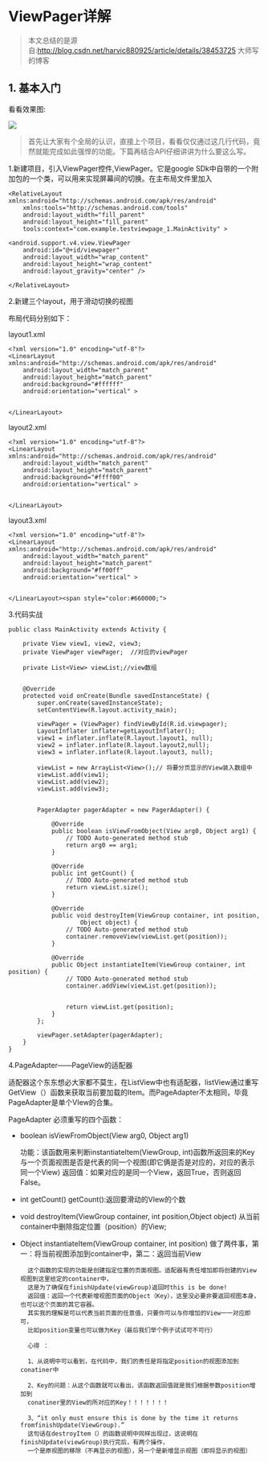 # ViewPager详解

> 本文总结的是源自:http://blog.csdn.net/harvic880925/article/details/38453725  大师写的博客

## 1. 基本入门

看看效果图:

![](http://olg7c0d2n.bkt.clouddn.com/17-5-30/61334413.jpg)

> 首先让大家有个全局的认识，直接上个项目，看看仅仅通过这几行代码，竟然就能完成如此强悍的功能。下篇再结合API仔细讲讲为什么要这么写。

1.新建项目，引入ViewPager控件,ViewPager。它是google SDk中自带的一个附加包的一个类，可以用来实现屏幕间的切换。在主布局文件里加入

	<RelativeLayout xmlns:android="http://schemas.android.com/apk/res/android"  
	    xmlns:tools="http://schemas.android.com/tools"  
	    android:layout_width="fill_parent"  
	    android:layout_height="fill_parent"  
	    tools:context="com.example.testviewpage_1.MainActivity" >  
	  
	<android.support.v4.view.ViewPager  
	    android:id="@+id/viewpager"  
	    android:layout_width="wrap_content"  
	    android:layout_height="wrap_content"  
	    android:layout_gravity="center" />  
	  
	</RelativeLayout>  
2.新建三个layout，用于滑动切换的视图

布局代码分别如下：

layout1.xml

	<?xml version="1.0" encoding="utf-8"?>  
	<LinearLayout xmlns:android="http://schemas.android.com/apk/res/android"  
	    android:layout_width="match_parent"  
	    android:layout_height="match_parent"  
	    android:background="#ffffff"  
	    android:orientation="vertical" >  
	      
	  
	</LinearLayout>  

layout2.xml

	<?xml version="1.0" encoding="utf-8"?>  
	<LinearLayout xmlns:android="http://schemas.android.com/apk/res/android"  
	    android:layout_width="match_parent"  
	    android:layout_height="match_parent"  
	    android:background="#ffff00"  
	    android:orientation="vertical" >  
	      
	  
	</LinearLayout>  

layout3.xml

	<?xml version="1.0" encoding="utf-8"?>  
	<LinearLayout xmlns:android="http://schemas.android.com/apk/res/android"  
	    android:layout_width="match_parent"  
	    android:layout_height="match_parent"  
	    android:background="#ff00ff"  
	    android:orientation="vertical" >  
	      
	  
	</LinearLayout><span style="color:#660000;">  

3.代码实战

	public class MainActivity extends Activity {  
  
	    private View view1, view2, view3;  
	    private ViewPager viewPager;  //对应的viewPager  
	      
	    private List<View> viewList;//view数组  
	     
	     
	    @Override  
	    protected void onCreate(Bundle savedInstanceState) {  
	        super.onCreate(savedInstanceState);  
	        setContentView(R.layout.activity_main);  
	          
	        viewPager = (ViewPager) findViewById(R.id.viewpager);  
	        LayoutInflater inflater=getLayoutInflater();  
	        view1 = inflater.inflate(R.layout.layout1, null);  
	        view2 = inflater.inflate(R.layout.layout2,null);  
	        view3 = inflater.inflate(R.layout.layout3, null);  
	          
	        viewList = new ArrayList<View>();// 将要分页显示的View装入数组中  
	        viewList.add(view1);  
	        viewList.add(view2);  
	        viewList.add(view3);  
	          
	          
	        PagerAdapter pagerAdapter = new PagerAdapter() {  
	              
	            @Override  
	            public boolean isViewFromObject(View arg0, Object arg1) {  
	                // TODO Auto-generated method stub  
	                return arg0 == arg1;  
	            }  
	              
	            @Override  
	            public int getCount() {  
	                // TODO Auto-generated method stub  
	                return viewList.size();  
	            }  
	              
	            @Override  
	            public void destroyItem(ViewGroup container, int position,  
	                    Object object) {  
	                // TODO Auto-generated method stub  
	                container.removeView(viewList.get(position));  
	            }  
	              
	            @Override  
	            public Object instantiateItem(ViewGroup container, int position) {  
	                // TODO Auto-generated method stub  
	                container.addView(viewList.get(position));  
	                  
	                  
	                return viewList.get(position);  
	            }  
	        };  
	          
	        viewPager.setAdapter(pagerAdapter);  
	    }  
	}  

4.PageAdapter——PageView的适配器

适配器这个东东想必大家都不莫生，在ListView中也有适配器，listView通过重写GetView（）函数来获取当前要加载的Item。而PageAdapter不太相同，毕竟PageAdapter是单个VIew的合集。

PageAdapter 必须重写的四个函数：

- boolean isViewFromObject(View arg0, Object arg1)

	功能：该函数用来判断instantiateItem(ViewGroup, int)函数所返回来的Key与一个页面视图是否是代表的同一个视图(即它俩是否是对应的，对应的表示同一个View)
返回值：如果对应的是同一个View，返回True，否则返回False。

- int getCount() getCount():返回要滑动的VIew的个数


- void destroyItem(ViewGroup container, int position,Object object) 从当前container中删除指定位置（position）的View;


- Object instantiateItem(ViewGroup container, int position) 做了两件事，第一：将当前视图添加到container中，第二：返回当前View

		这个函数的实现的功能是创建指定位置的页面视图。适配器有责任增加即将创建的View视图到这里给定的container中，
		这是为了确保在finishUpdate(viewGroup)返回时this is be done!
		返回值：返回一个代表新增视图页面的Object（Key），这里没必要非要返回视图本身，也可以这个页面的其它容器。
		其实我的理解是可以代表当前页面的任意值，只要你可以与你增加的View一一对应即可，
		比如position变量也可以做为Key（最后我们举个例子试试可不可行）
		
		心得 ：
		
		1、从说明中可以看到，在代码中，我们的责任是将指定position的视图添加到conatiner中
		
		2、Key的问题：从这个函数就可以看出，该函数返回值就是我们根据参数position增加到
		conatiner里的View的所对应的Key！！！！！！！
		
		3、“it only must ensure this is done by the time it returns fromfinishUpdate(ViewGroup).”
		这句话在destroyItem（）的函数说明中同样出现过，这说明在 finishUpdate(viewGroup)执行完后，有两个操作，
		一个是原视图的移除（不再显示的视图），另一个是新增显示视图（即将显示的视图）
